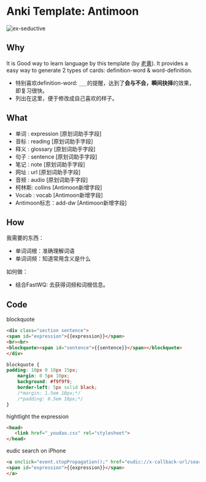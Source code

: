 # Anki Template: Antimoon


![ex-seductive](https://i.imgur.com/XkJ7T6t.png)

## Why

It is Good way to learn language by this template (by [老黄](https://www.laohuang.net/20180108/antimoon-template-3/)). It provides a easy way to generate 2 types of cards: definition-word & word-definition.

* 特别喜欢definition-word: `___`的提醒，达到了**会与不会，瞬间抉择**的效果，即复习很快。
* 列出在这里，便于修改成自己喜欢的样子。


## What 

* 单词 : expression [原划词助手字段] 
* 音标 : reading [原划词助手字段]
* 释义 : glossary [原划词助手字段]
* 句子 : sentence [原划词助手字段]
* 笔记 : note [原划词助手字段]
* 网址 : url [原划词助手字段]
* 音频 : audio [原划词助手字段]
* 柯林斯: collins [Antimoon新增字段]
* Vocab : vocab [Antimoon新增字段]
* Antimoon标志：add-dw [Antimoon新增字段]

## How

我需要的东西：

* 单词词根：准确理解词语
* 单词词频：知道常用含义是什么


如何做：

* 结合FastWQ: 去获得词频和词根信息。

## Code

blockquote

``` html
<div class="section sentence">
<span id="expression">{{expression}}</span>
<br><br>
<blockquote><span id="sentence">{{sentence}}</span></blockquote>
</div>
```

``` css
blockquote {
padding: 10px 0 10px 15px;
    margin: 0 5px 10px;
    background: #f9f9f9;
    border-left: 5px solid black;
    /*margin: 1.5em 10px;*/
    /*padding: 0.5em 10px;*/
}
```
hightlight the expression

``` html
<head>
   <link href="_youdao.css" rel="stylesheet">
</head>
```

eudic search on iPhone 

``` html
<a onclick="event.stopPropagation();" href="eudic://x-callback-url/searchword?word={{text:expression}}&x-success=anki://">
<span id="expression">{{expression}}</span>
</a>
```